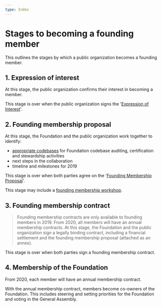 ```yaml
---
type: Index
---
```


# Stages to becoming a founding member

This outlines the stages by which a public organization becomes a founding member.

## 1. Expression of interest

At this stage, the public organization confirms their interest in becoming a member.

This stage is over when the public organization signs the '[Expression of Interest](expression-of-interest.md)'.

## 2. Founding membership proposal

At this stage, the Foundation and the public organization work together to identify:
* [appropriate codebases](identify-potential-codebase.md) for Foundation codebase auditing, certification and stewardship activities
* next steps in the collaboration
* timeline and milestones for 2019

This stage is over when both parties agree on the '[Founding Membership Proposal](founding-membership-proposal.md)'.

This stage may include a [founding membership workshop](founding-membership-workshop.md).

## 3. Founding membership contract

> Founding membership contracts are only available to founding members in 2019. From 2020, all members will have an annual membership contracts.
At this stage, the Foundation and the public organization sign a legally binding contract, including a financial settlement and the founding membership proposal (attached as an annex).

This stage is over when both parties sign a founding membership contract.


## 4. Membership of the Foundation

From 2020, each member will have an annual membership contract.

With the annual membership contract, members become co-owners of the Foundation. This includes steering and setting priorities for the Foundation and voting in the General Assembly. 
